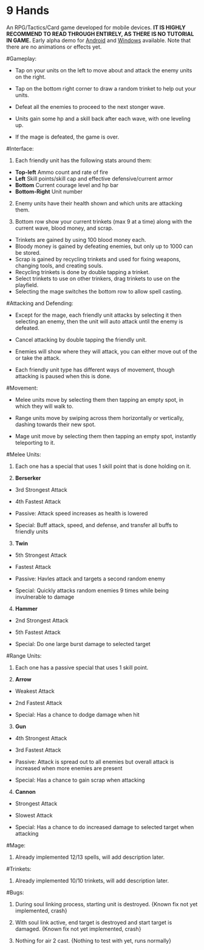 9 Hands
==============
An RPG/Tactics/Card game developed for mobile devices.
**IT IS HIGHLY RECOMMEND TO READ THROUGH ENTIRELY, AS THERE IS NO TUTORIAL IN GAME.**
Early alpha demo for [Android](https://github.com/GAT27/color9hands_experiment/blob/master/Experiment_9Hand-Default-1.0.0.apk?raw=true)
and [Windows](https://github.com/GAT27/color9hands_experiment/blob/master/Experiment_9Hand-Default-1.0.0.exe?raw=true) available.
Note that there are no animations or effects yet.

#Gameplay:

* Tap on your units on the left to move about and attack the enemy units on the right.

* Tap on the bottom right corner to draw a random trinket to help out your units.

* Defeat all the enemies to proceed to the next stonger wave.

* Units gain some hp and a skill back after each wave, with one leveling up.

* If the mage is defeated, the game is over.

#Interface:

1. Each friendly unit has the following stats around them:
  * **Top-left** Ammo count and rate of fire
  * **Left** Skill points/skill cap and effective defensive/current armor
  * **Bottom** Current courage level and hp bar
  * **Bottom-Right** Unit number
  
2. Enemy units have their health shown and which units are attacking them.

3. Bottom row show your current trinkets (max 9 at a time) along with the current wave, blood money, and scrap.
  * Trinkets are gained by using 100 blood money each.
  * Bloody money is gained by defeating enemies, but only up to 1000 can be stored.
  * Scrap is gained by recycling trinkets and used for fixing weapons, changing tools, and creating souls.
  * Recycling trinkets is done by double tapping a trinket.
  * Select trinkets to use on other trinkers, drag trinkets to use on the playfield.
  * Selecting the mage switches the bottom row to allow spell casting.

#Attacking and Defending:

* Except for the mage, each friendly unit attacks by selecting it then selecting an enemy, then the unit will auto attack until the enemy is defeated.

* Cancel attacking by double tapping the friendly unit.

* Enemies will show where they will attack, you can either move out of the or take the attack.

* Each friendly unit type has different ways of movement, though attacking is paused when this is done.

#Movement:

* Melee units move by selecting them then tapping an empty spot, in which they will walk to.

* Range units move by swiping across them horizontally or vertically, dashing towards their new spot.

* Mage unit move by selecting them then tapping an empty spot, instantly teleporting to it.

#Melee Units:

1. Each one has a special that uses 1 skill point that is done holding on it.

2. **Berserker**

  * 3rd Strongest Attack

  * 4th Fastest Attack

  * Passive: Attack speed increases as health is lowered

  * Special: Buff attack, speed, and defense, and transfer all buffs to friendly units

3. **Twin**

  * 5th Strongest Attack

  * Fastest Attack

  * Passive: Havles attack and targets a second random enemy

  * Special: Quickly attacks random enemies 9 times while being invulnerable to damage

4. **Hammer**

  * 2nd Strongest Attack

  * 5th Fastest Attack

  * Special: Do one large burst damage to selected target

#Range Units:

1. Each one has a passive special that uses 1 skill point.

2. **Arrow**

  * Weakest Attack

  * 2nd Fastest Attack

  * Special: Has a chance to dodge damage when hit

3. **Gun**

  * 4th Strongest Attack

  * 3rd Fastest Attack

  * Passive: Attack is spread out to all enemies but overall attack is increased when more enemies are present

  * Special: Has a chance to gain scrap when attacking

4. **Cannon**

  * Strongest Attack

  * Slowest Attack

  * Special: Has a chance to do increased damage to selected target when attacking

#Mage:

1. Already implemented 12/13 spells, will add description later.

#Trinkets:

1. Already implemented 10/10 trinkets, will add description later.

#Bugs:

1. During soul linking process, starting unit is destroyed. {Known fix not yet implemented, crash}

2. With soul link active, end target is destroyed and start target is damaged. {Known fix not yet implemented, crash}

3. Nothing for air 2 cast. {Nothing to test with yet, runs normally}
